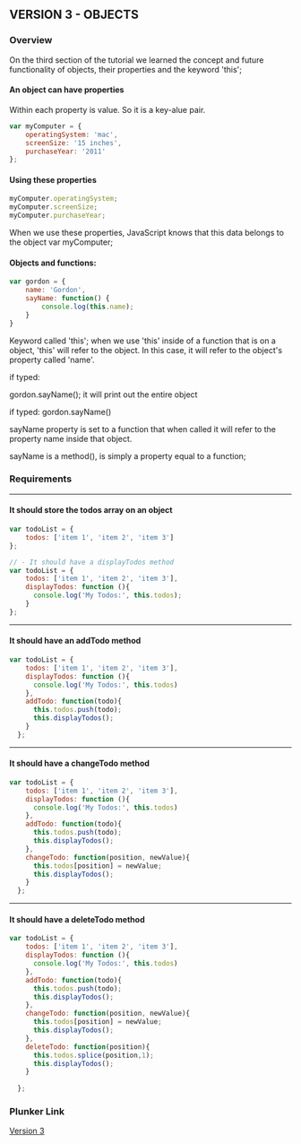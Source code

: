 ## VERSION 3 - OBJECTS

### Overview

On the third section of the tutorial we learned the concept and future functionality of objects, their properties and the keyword 'this';

#### An object can have properties 

Within each property is value. So it is a key-alue pair.

```js
var myComputer = {
	operatingSystem: 'mac',
	screenSize: '15 inches',
	purchaseYear: '2011'
};
```
#### Using these properties

```js
myComputer.operatingSystem;
myComputer.screenSize;
myComputer.purchaseYear;

```

When we use these properties, JavaScript knows that this data belongs to the object var myComputer;

#### Objects and functions:

```js
var gordon = {
	name: 'Gordon',
	sayName: function() {
		console.log(this.name);	
	}	
}
```

Keyword called 'this'; when we use 'this' inside of a function that is on a object, 'this' will refer to the object. In this case, it will refer to the object's property called 'name'.

if typed: 

gordon.sayName(); 
it will print out the entire object

if typed: gordon.sayName()

sayName property is set to a function that when called it will refer to the property name inside that object. 

sayName is a method(), is simply a property equal to a function;


### Requirements 
-------

#### It should store the todos array on an object

```js
var todoList = {
    todos: ['item 1', 'item 2', 'item 3']
};

// - It should have a displayTodos method
var todoList = {
    todos: ['item 1', 'item 2', 'item 3'],
    displayTodos: function (){
      console.log('My Todos:', this.todos);
    }
};
```
---

#### It should have an addTodo method

```js
var todoList = {
    todos: ['item 1', 'item 2', 'item 3'],
    displayTodos: function (){
      console.log('My Todos:', this.todos)
    },
    addTodo: function(todo){
      this.todos.push(todo);
      this.displayTodos();
    }
  };
```

---


#### It should have a changeTodo method

```js
var todoList = {
    todos: ['item 1', 'item 2', 'item 3'],
    displayTodos: function (){
      console.log('My Todos:', this.todos)
    },
    addTodo: function(todo){
      this.todos.push(todo);
      this.displayTodos();
    },
    changeTodo: function(position, newValue){
      this.todos[position] = newValue;
      this.displayTodos();
    }
  };
```
---
#### It should have a deleteTodo method 

```js
var todoList = {
    todos: ['item 1', 'item 2', 'item 3'],
    displayTodos: function (){
      console.log('My Todos:', this.todos)
    },
    addTodo: function(todo){
      this.todos.push(todo);
      this.displayTodos();
    },
    changeTodo: function(position, newValue){
      this.todos[position] = newValue;
      this.displayTodos();
    },
    deleteTodo: function(position){
      this.todos.splice(position,1);
      this.displayTodos();
    }
    
  };
```

### Plunker Link

[Version 3](https://embed.plnkr.co/dUQCZUtJFVpokCGbEIfg/)